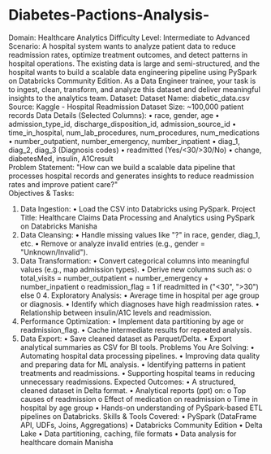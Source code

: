 # Diabetes-Pactions-Analysis-

Domain: Healthcare Analytics Difficulty 
Level: Intermediate to Advanced 
Scenario: A hospital system wants to analyze patient data to reduce readmission rates, optimize treatment outcomes, and detect patterns in hospital operations. The existing data is large and semi-structured, and the hospital wants to build a scalable data engineering pipeline using PySpark on Databricks Community Edition. As a Data Engineer trainee, your task is to ingest, clean, transform, and analyze this dataset and deliver meaningful insights to the analytics team. 
Dataset: Dataset
Name: diabetic_data.csv Source: Kaggle - Hospital Readmission
Dataset Size: ~100,000 patient records 
Data Details (Selected Columns): 
• race, gender, age 
• admission_type_id, discharge_disposition_id, admission_source_id 
• time_in_hospital, num_lab_procedures, num_procedures, num_medications 
• number_outpatient, number_emergency, number_inpatient 
• diag_1, diag_2, diag_3 (Diagnosis codes) 
• readmitted (Yes/<30/>30/No) 
• change, diabetesMed, insulin, A1Cresult  
Problem Statement: "How can we build a scalable data pipeline that processes hospital records and generates insights to reduce readmission rates and improve patient care?"  
Objectives & Tasks: 
1. Data Ingestion:
 • Load the CSV into Databricks using PySpark.
Project Title: Healthcare Claims Data Processing and Analytics using PySpark on Databricks    Manisha
 2. Data Cleansing:
    • Handle missing values like "?" in race, gender, diag_1, etc.
    • Remove or analyze invalid entries (e.g., gender = "Unknown/Invalid").
3. Data Transformation:
   • Convert categorical columns into meaningful values (e.g., map admission types).
   • Derive new columns such as:
     o total_visits = number_outpatient + number_emergency + number_inpatient
     o readmission_flag = 1 if readmitted in ("<30", ">30") else 0 4. Exploratory Analysis:
   • Average time in hospital per age group or diagnosis.
   • Identify which diagnoses have high readmission rates.
   • Relationship between insulin/A1C levels and readmission.
5. Performance Optimization:
   • Implement data partitioning by age or readmission_flag.
   • Cache intermediate results for repeated analysis.
6. Data Export:
   • Save cleaned dataset as Parquet/Delta.
   • Export analytical summaries as CSV for BI tools.
   Problems You Are Solving:
   • Automating hospital data processing pipelines.
   • Improving data quality and preparing data for ML analysis.
   • Identifying patterns in patient treatments and readmissions.
   • Supporting hospital teams in reducing unnecessary readmissions.
   Expected Outcomes:
   • A structured, cleaned dataset in Delta format.
   • Analytical reports (ppt) on:
     o Top causes of readmission
     o Effect of medication on readmission
     o Time in hospital by age group
       • Hands-on understanding of PySpark-based ETL pipelines on Databricks.
   Skills & Tools Covered:
     • PySpark (DataFrame API, UDFs, Joins, Aggregations)
     • Databricks Community Edition • Delta Lake
     • Data partitioning, caching, file formats
     • Data analysis for healthcare domain Manisha 
